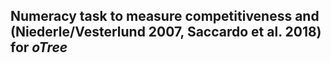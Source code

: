 Numeracy task to measure competitiveness and
(Niederle/Vesterlund 2007, Saccardo et al. 2018) for _oTree_
------

